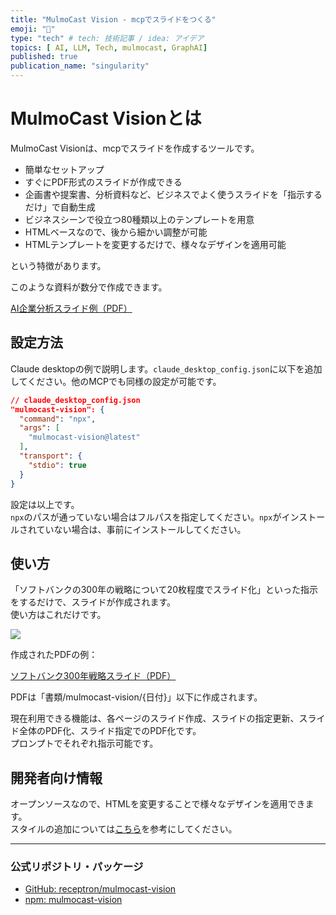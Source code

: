 ```yaml
---
title: "MulmoCast Vision - mcpでスライドをつくる"
emoji: "🤖"
type: "tech" # tech: 技術記事 / idea: アイデア
topics: [ AI, LLM, Tech, mulmocast, GraphAI]
published: true
publication_name: "singularity"
---
```


# MulmoCast Visionとは

MulmoCast Visionは、mcpでスライドを作成するツールです。

- 簡単なセットアップ
- すぐにPDF形式のスライドが作成できる
- 企画書や提案書、分析資料など、ビジネスでよく使うスライドを「指示するだけ」で自動生成
- ビジネスシーンで役立つ80種類以上のテンプレートを用意
- HTMLベースなので、後から細かい調整が可能
- HTMLテンプレートを変更するだけで、様々なデザインを適用可能

という特徴があります。

このような資料が数分で作成できます。

[AI企業分析スライド例（PDF）](https://github.com/isamu/slide_example/blob/master/pdf/AI_Companies_Corporate_Analysis_2025.pdf)

## 設定方法

Claude desktopの例で説明します。`claude_desktop_config.json`に以下を追加してください。他のMCPでも同様の設定が可能です。

```json
// claude_desktop_config.json
"mulmocast-vision": {
  "command": "npx",
  "args": [
    "mulmocast-vision@latest"
  ],
  "transport": {
    "stdio": true
  }
}
```

設定は以上です。  
`npx`のパスが通っていない場合はフルパスを指定してください。`npx`がインストールされていない場合は、事前にインストールしてください。

## 使い方

「ソフトバンクの300年の戦略について20枚程度でスライド化」といった指示をするだけで、スライドが作成されます。  
使い方はこれだけです。

![](https://storage.googleapis.com/zenn-user-upload/b179cd0d99ec-20250913.png)

作成されたPDFの例：

[ソフトバンク300年戦略スライド（PDF）](https://github.com/isamu/slide_example/blob/master/pdf/softbank_300year_strategy.pdf)

PDFは「書類/mulmocast-vision/{日付}」以下に作成されます。

現在利用できる機能は、各ページのスライド作成、スライドの指定更新、スライド全体のPDF化、スライド指定でのPDF化です。  
プロンプトでそれぞれ指示可能です。

## 開発者向け情報

オープンソースなので、HTMLを変更することで様々なデザインを適用できます。  
スタイルの追加については[こちら](https://github.com/receptron/mulmocast-vision/blob/main/Style.ja.md)を参考にしてください。

---

### 公式リポジトリ・パッケージ

- [GitHub: receptron/mulmocast-vision](https://github.com/receptron/mulmocast-vision)
- [npm: mulmocast-vision](https://www.npmjs.com/package/mulmocast-vision)

